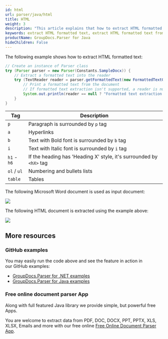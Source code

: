 ```yaml
---
id: html
url: parser/java/html
title: HTML
weight: 3
description: "This article explains that how to extract HTML formatted text from document page in Java."
keywords: extract HTML formatted text, extract HTML formatted text from document page
productName: GroupDocs.Parser for Java
hideChildren: False
---
```

The following example shows how to extract HTML formatted text:

```java
// Create an instance of Parser class
try (Parser parser = new Parser(Constants.SampleDocx)) {
    // Extract a formatted text into the reader
    try (TextReader reader = parser.getFormattedText(new FormattedTextOptions(FormattedTextMode.Html))) {
        // Print a formatted text from the document
        // If formatted text extraction isn't supported, a reader is null
        System.out.println(reader == null ? "Formatted text extraction isn't suppported" : reader.readToEnd());
    }
}
```

| Tag | Description |
| --- | --- |
| `p` | Paragraph is surrounded by `p` tag |
| `a` | Hyperlinks |
| `b` | Text with Bold font is surrounded by `b` tag |
| `i` | Text with Italic font is surrounded by `i` tag |
| `h1` - `h6` | If the heading has 'Heading X' style, it's surrounded by `<hX>` tag |
| `ol` / `ul` | Numbering and bullets lists |
| `table` | Tables |

The following Microsoft Word document is used as input document:

![](parser/java/images/html.png)

The following HTML document is extracted using the example above:

![](parser/java/images/html_1.png)

## More resources

### GitHub examples

You may easily run the code above and see the feature in action in our GitHub examples:

*   [GroupDocs.Parser for .NET examples](https://github.com/groupdocs-parser/GroupDocs.Parser-for-.NET)    
*   [GroupDocs.Parser for Java examples](https://github.com/groupdocs-parser/GroupDocs.Parser-for-Java)    

### Free online document parser App

Along with full featured Java library we provide simple, but powerful free Apps.

You are welcome to extract data from PDF, DOC, DOCX, PPT, PPTX, XLS, XLSX, Emails and more with our free online [Free Online Document Parser App](https://products.groupdocs.app/parser).